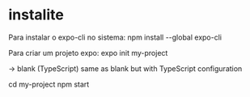 # instalite

Para instalar o expo-cli no sistema:
  npm install --global expo-cli
  
Para criar um projeto expo:
  expo init my-project
  
  -> blank (TypeScript)  same as blank but with TypeScript configuration
  
  cd my-project
    npm start
